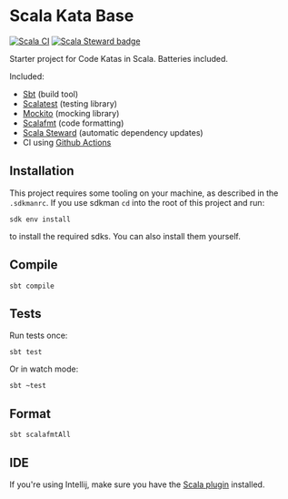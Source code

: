 # Scala Kata Base

[![Scala CI](https://github.com/rstraub/scala-kata-base/actions/workflows/scala.yml/badge.svg)](https://github.com/rstraub/scala-kata-base/actions/workflows/scala.yml)
[![Scala Steward badge](https://img.shields.io/badge/Scala_Steward-helping-blue.svg?style=flat&logo=data:image/png;base64,iVBORw0KGgoAAAANSUhEUgAAAA4AAAAQCAMAAAARSr4IAAAAVFBMVEUAAACHjojlOy5NWlrKzcYRKjGFjIbp293YycuLa3pYY2LSqql4f3pCUFTgSjNodYRmcXUsPD/NTTbjRS+2jomhgnzNc223cGvZS0HaSD0XLjbaSjElhIr+AAAAAXRSTlMAQObYZgAAAHlJREFUCNdNyosOwyAIhWHAQS1Vt7a77/3fcxxdmv0xwmckutAR1nkm4ggbyEcg/wWmlGLDAA3oL50xi6fk5ffZ3E2E3QfZDCcCN2YtbEWZt+Drc6u6rlqv7Uk0LdKqqr5rk2UCRXOk0vmQKGfc94nOJyQjouF9H/wCc9gECEYfONoAAAAASUVORK5CYII=)](https://scala-steward.org)

Starter project for Code Katas in Scala. Batteries included.

Included:

* [Sbt](https://www.scala-sbt.org/) (build tool)
* [Scalatest](https://www.scalatest.org/) (testing library)
* [Mockito](https://www.scalatest.org/plus/mockito) (mocking library)
* [Scalafmt](https://scalameta.org/scalafmt/) (code formatting)
* [Scala Steward](https://github.com/scala-steward-org/scala-steward) (automatic dependency updates)
* CI using [Github Actions](https://github.com/features/actions)

## Installation

This project requires some tooling on your machine, as described in the `.sdkmanrc`. If you use sdkman `cd` into the
root of this project and run:

```shell
sdk env install
```

to install the required sdks. You can also install them yourself.

## Compile

```shell
sbt compile
```

## Tests

Run tests once:

```shell
sbt test
```

Or in watch mode:

```shell
sbt ~test
```

## Format

```shell
sbt scalafmtAll
```

## IDE

If you're using Intellij, make sure you have the [Scala plugin](https://plugins.jetbrains.com/plugin/1347-scala)
installed.
